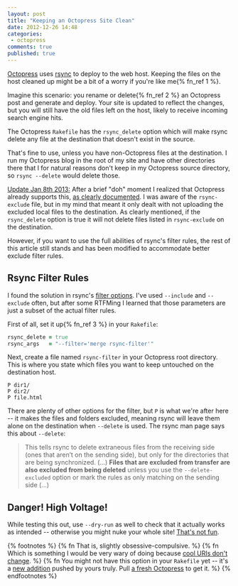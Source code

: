 ```yaml
---
layout: post
title: "Keeping an Octopress Site Clean"
date: 2012-12-26 14:48
categories:
 - octopress
comments: true
published: true
---
```


[Octopress][octopress] uses [rsync][rsync] to deploy to the web host. Keeping the files on the host cleaned up might be a bit of a worry if you're like me{% fn_ref 1 %}.

<!-- more -->

Imagine this scenario: you rename or delete{% fn_ref 2 %} an Octopress post and generate and deploy. Your site is updated to reflect the changes, but you will still have the old files left on the host, likely to receive incoming search engine hits.

The Octopress `Rakefile` has the `rsync_delete` option which will make rsync delete any file at the destination that doesn't exist in the source.

That's fine to use, unless you have non-Octopress files at the destination. I run my Octopress blog in the root of my site and have other directories there that I for natural reasons don't keep in my Octopress source directory, so `rsync --delete` would delete those.

<ins>Update Jan 8th 2013:</ins> After a brief "doh" moment I realized that Octopress already supports this, [as clearly documented](http://octopress.org/docs/deploying/rsync/). I was aware of the `rsync-exclude` file, but in my mind that meant it only dealt with not uploading the excluded local files to the destination. As clearly mentioned, if the `rsync_delete` option is true it will not delete files listed in `rsync-exclude` on the destination.

However, if you want to use the full abilities of rsync's filter rules, the rest of this article still stands and has been modified to accommodate better exclude filter rules.

## Rsync Filter Rules

I found the solution in rsync's [filter options][rsync-man]. I've used `--include` and `--exclude` often, but after some RTFMing I learned that those parameters are just a subset of the actual filter rules.

First of all, set it up{% fn_ref 3 %} in your `Rakefile`:

``` ruby
rsync_delete = true
rsync_args   = "--filter='merge rsync-filter'"
```

Next, create a file named `rsync-filter` in your Octopress root directory. This is where you state which files you want to keep untouched on the destination host.

    P dir1/
    P dir2/
    P file.html

There are plenty of other options for the filter, but `P` is what we're after here -- it makes the files and folders excluded, meaning rsync will leave them alone on the destination when `--delete` is used. The rsync man page says this about `--delete`:

> This  tells rsync to delete extraneous files from the receiving side (ones that aren’t on the sending side), but only for the directories that are being synchronized. (...) **Files that are  excluded from transfer are also excluded from being deleted** unless you use the `--delete-excluded` option or mark the rules as only matching on the sending side (...)

## Danger! High Voltage!

While testing this out, use `--dry-run` as well to check that it actually works as intended -- otherwise you might nuke your whole site! [That's not fun][highvoltage].

{% footnotes %}
  {% fn That is, slightly obsessive-compulsive. %}
  {% fn Which is something I would be very wary of doing because [cool URIs don't change](http://www.w3.org/Provider/Style/URI.html). %}
  {% fn You might not have this option in your `Rakefile` yet -- it's a [new addition](https://github.com/imathis/octopress/commit/48d3e75ff5d3468369ca8104379b870f7cf600b1) pushed by yours truly. Pull [a fresh Octopress](https://github.com/imathis/octopress) to get it. %}
{% endfootnotes %}

[octopress]: http://octopress.org/
[rsync]: http://en.wikipedia.org/wiki/Rsync
[rsync-man]: http://linuxcommand.org/man_pages/rsync1.html
[highvoltage]: http://www.youtube.com/watch?v=2a4gyJsY0mc
